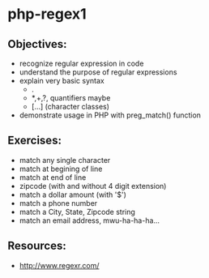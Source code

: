 php-regex1
==========
Objectives:
-----------
* recognize regular expression in code
* understand the purpose of regular expressions
* explain very basic syntax
  * .
  * *,+,?, quantifiers maybe
  * \[...\] (character classes)
* demonstrate usage in PHP with preg_match() function

Exercises:
----------
* match any single character
* match at begining of line
* match at end of line
* zipcode (with and without 4 digit extension)
* match a dollar amount (with '$')
* match a phone number
* match a City, State, Zipcode string
* match an email address, mwu-ha-ha-ha...

Resources:
----------
* http://www.regexr.com/
 

